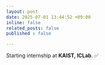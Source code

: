 ```yaml
---
layout: post
date: 2025-07-01 13:44:52 +09:00
inline: false
related_posts: false
published : false

---
```


Starting internship at **KAIST, ICLab**. ✅ 